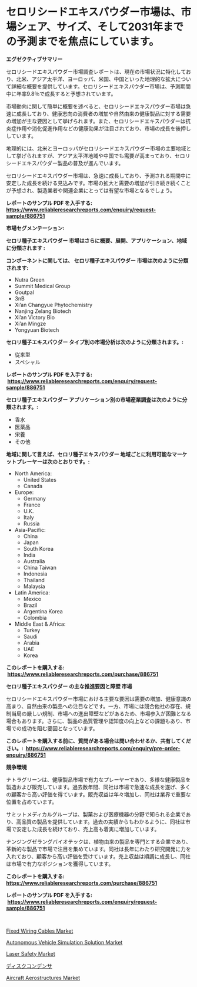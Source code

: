 <p><h1>セロリシードエキスパウダー市場は、市場シェア、サイズ、そして2031年までの予測までを焦点にしています。</h1></p><p><strong>エグゼクティブサマリー</strong></p>
<p><p>セロリシードエキスパウダー市場調査レポートは、現在の市場状況に特化しており、北米、アジア太平洋、ヨーロッパ、米国、中国といった地理的な拡大について詳細な概要を提供しています。セロリシードエキスパウダー市場は、予測期間中に年率9.8％で成長すると予想されています。</p><p>市場動向に関して簡単に概要を述べると、セロリシードエキスパウダー市場は急速に成長しており、健康志向の消費者の増加や自然由来の健康製品に対する需要の増加が主な要因として挙げられます。また、セロリシードエキスパウダーは抗炎症作用や消化促進作用などの健康効果が注目されており、市場の成長を後押ししています。</p><p>地理的には、北米とヨーロッパがセロリシードエキスパウダー市場の主要地域として挙げられますが、アジア太平洋地域や中国でも需要が高まっており、セロリシードエキスパウダー製品の普及が進んでいます。</p><p>セロリシードエキスパウダー市場は、急速に成長しており、予測される期間中に安定した成長を続ける見込みです。市場の拡大と需要の増加が引き続き続くことが予想され、製造業者や関連企業にとっては有望な市場となるでしょう。</p></p>
<p><strong>レポートのサンプル PDF を入手する: <a href="https://www.reliableresearchreports.com/enquiry/request-sample/886751">https://www.reliableresearchreports.com/enquiry/request-sample/886751</a></strong></p>
<p><strong>市場セグメンテーション:</strong></p>
<p><strong> セロリ種子エキスパウダー 市場はさらに概要、展開、アプリケーション、地域に分類されます :</strong></p>
<p><strong>コンポーネントに関しては、 セロリ種子エキスパウダー 市場は次のように分類されます: &nbsp;</strong></p>
<p><ul><li>Nutra Green</li><li>Summit Medical Group</li><li>Goutpal</li><li>3nB</li><li>Xi’an Changyue Phytochemistry</li><li>Nanjing Zelang Biotech</li><li>Xi’an Victory Bio</li><li>Xi’an Mingze</li><li>Yongyuan Biotech</li></ul></p>
<p><strong> セロリ種子エキスパウダー タイプ別の市場分析は次のように分類されます。:</strong></p>
<p><ul><li>従来型</li><li>スペシャル</li></ul></p>
<p><strong>レポートのサンプル PDF を入手する: &nbsp;<a href="https://www.reliableresearchreports.com/enquiry/request-sample/886751">https://www.reliableresearchreports.com/enquiry/request-sample/886751</a></strong></p>
<p><strong> セロリ種子エキスパウダー アプリケーション別の市場産業調査は次のように分類されます。:</strong></p>
<p><ul><li>香水</li><li>医薬品</li><li>栄養</li><li>その他</li></ul></p>
<p><strong>地域に関して言えば、セロリ種子エキスパウダー 地域ごとに利用可能なマーケットプレーヤーは次のとおりです。:</strong></p>
<p><ul>
    <li>
        North America:
        <ul>
            <li>United States</li>
            <li>Canada</li>
        </ul>
    </li>
    <li>
        Europe:
        <ul>
            <li>Germany</li>
            <li>France</li>
            <li>U.K.</li>
            <li>Italy</li>
            <li>Russia</li>
        </ul>
    </li>
    <li>
        Asia-Pacific:
        <ul>
            <li>China</li>
            <li>Japan</li>
            <li>South Korea</li>
            <li>India</li>
            <li>Australia</li>
            <li>China Taiwan</li>
            <li>Indonesia</li>
            <li>Thailand</li>
            <li>Malaysia</li>
        </ul>
    </li>
    <li>
        Latin America:
        <ul>
            <li>Mexico</li>
            <li>Brazil</li>
            <li>Argentina Korea</li>
            <li>Colombia</li>
        </ul>
    </li>
    <li>
        Middle East & Africa:
        <ul>
            <li>Turkey</li>
            <li>Saudi</li>
            <li>Arabia</li>
            <li>UAE</li>
            <li>Korea</li>
        </ul>
    </li>
    </ul></p>
<p><strong>このレポートを購入する: &nbsp;<a href="https://www.reliableresearchreports.com/purchase/886751">https://www.reliableresearchreports.com/purchase/886751</a></strong></p>
<p><strong>セロリ種子エキスパウダー の主な推進要因と障壁 市場</strong></p>
<p><p>セロリシードエキスパウダー市場における主要な要因は需要の増加、健康意識の高まり、自然由来の製品への注目などです。一方、市場には競合他社の存在、規制当局の厳しい規制、市場への進出障壁などがあるため、市場参入が困難となる場合もあります。さらに、製品の品質管理や認知度の向上などの課題もあり、市場での成功を阻む要因となっています。</p></p>
<p><strong>このレポートを購入する前に、質問がある場合は問い合わせるか、共有してください。:&nbsp; <a href="https://www.reliableresearchreports.com/enquiry/pre-order-enquiry/886751">https://www.reliableresearchreports.com/enquiry/pre-order-enquiry/886751</a></strong></p>
<p><strong>競争環境</strong></p>
<p><p>ナトラグリーンは、健康製品市場で有力なプレーヤーであり、多様な健康製品を製造および販売しています。過去数年間、同社は市場で急速な成長を遂げ、多くの顧客から高い評価を得ています。販売収益は年々増加し、同社は業界で重要な位置を占めています。</p><p>サミットメディカルグループは、製薬および医療機器の分野で知られる企業であり、高品質の製品を提供しています。過去の実績からもわかるように、同社は市場で安定した成長を続けており、売上高も着実に増加しています。</p><p>ナンジングゼラングバイオテックは、植物由来の製品を専門とする企業であり、革新的な製品で市場で注目を集めています。同社は長年にわたり研究開発に力を入れており、顧客から高い評価を受けています。売上収益は順調に成長し、同社は市場で有力なポジションを獲得しています。</p></p>
<p><strong>このレポートを購入する: &nbsp; <a href="https://www.reliableresearchreports.com/purchase/886751">https://www.reliableresearchreports.com/purchase/886751</a></strong></p>
<p><strong>レポートのサンプル PDF を入手する: &nbsp;<a href="https://www.reliableresearchreports.com/enquiry/request-sample/886751">https://www.reliableresearchreports.com/enquiry/request-sample/886751</a></strong><strong></strong></p>
<p>&nbsp;</p>
<p><p><a href="https://github.com/Krish2023na/Market-Research-Report-List-3/blob/main/fixed-wiring-cables-market.md">Fixed Wiring Cables Market</a></p><p><a href="https://issuu.com/reportprime-2/docs/autonomous-vehicle-simulation-solution-market-size">Autonomous Vehicle Simulation Solution Market</a></p><p><a href="https://view.publitas.com/reportprime-1/laser-safety-market-a-comprehensive-report-of-its-market-share-growth-trends-2024-2031/">Laser Safety Market</a></p><p><a href="https://github.com/cnnriuez22368/Market-Research-Report-List-1/blob/main/706109716107.md">ディスクコンデンサ</a></p><p><a href="https://issuu.com/reportprime-2/docs/aircraft-aerostructures-market-size-2030.pptx">Aircraft Aerostructures Market</a></p></p>